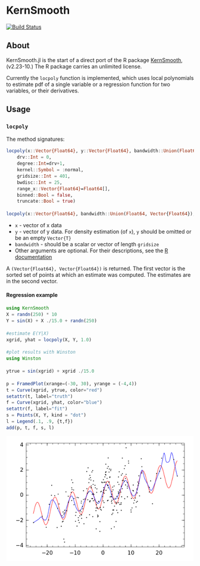 # KernSmooth

[![Build Status](https://travis-ci.org/lendle/KernSmooth.jl.png)](https://travis-ci.org/lendle/KernSmooth.jl)

## About

KernSmooth.jl is the start of a direct port of the R package [KernSmooth](http://cran.r-project.org/web/packages/KernSmooth/index.html), (v2.23-10.)
The R package carries an unlimited license.

Currently the `locpoly` function is implemented, which uses local polynomials to estimate pdf of a single variable or a regression function for two variables, or their derivatives.

## Usage

### `locpoly`

The method signatures:
```julia
locpoly(x::Vector{Float64}, y::Vector{Float64}, bandwidth::Union(Float64, Vector{Float64});
    drv::Int = 0,
    degree::Int=drv+1,
    kernel::Symbol = :normal,
    gridsize::Int = 401,
    bwdisc::Int = 25,
    range_x::Vector{Float64}=Float64[],
    binned::Bool = false,
    truncate::Bool = true)

locpoly(x::Vector{Float64}, bandwidth::Union(Float64, Vector{Float64}); args...)
```

* `x` - vector of x data
* `y` - vector of y data. For density estimation (of `x`), `y` should be omitted or be an empty `Vector{T}`
* `bandwidth` - should be a scalar or vector of length `gridsize`
* Other arguments are optional. For their descriptions, see the [R documentation](https://stat.ethz.ch/R-manual/R-devel/library/KernSmooth/html/locpoly.html)

A `(Vector{Float64}, Vector{Float64})` is returned.  The first vector is the sorted set of points at which an estimate was computed. The estimates are in the second vector.

#### Regression example

```julia
using KernSmooth
X = randn(250) * 10
Y = sin(X) + X ./15.0 + randn(250)

#estimate E(Y|X)
xgrid, yhat = locpoly(X, Y, 1.0)

#plot results with Winston
using Winston

ytrue = sin(xgrid) + xgrid ./15.0

p = FramedPlot(xrange=(-30, 30), yrange = (-4,4))
t = Curve(xgrid, ytrue, color="red")
setattr(t, label="truth")
f = Curve(xgrid, yhat, color="blue")
setattr(f, label="fit")
s = Points(X, Y, kind = "dot")
l = Legend(.1, .9, {t,f})
add(p, t, f, s, l)
```
<!-- file("scatter.png", height=400, width=600) -->

!["Scatter plot"](examples/scatter.png)

